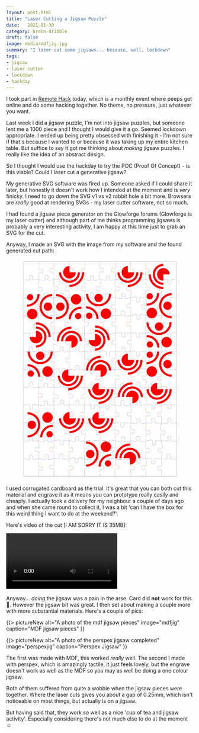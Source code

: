 ```yaml
---
layout: post.html
title: "Laser Cutting a Jigsaw Puzzle"
date:   2021-01-30
category: brain-dribble
draft: false
image: media/mdfjig.jpg
summary: "I laser cut some jigsaws... because, well, lockdown"
tags:
- jigsaw
- laser cutter
- lockdown
- hackday
---
```


I took part in [Remote Hack](https://remotehack.space/hacks/10.html) today, which is a monthly event where peeps get online and do some hacking together. No theme, no pressure, just whatever you want.

Last week I did a jigsaw puzzle, I'm not into jigsaw puzzles, but someone lent me a 1000 piece and I thought I would give it a go. Seemed lockdown appropriate. I ended up being pretty obsessed with finishing it - I'm not sure if that's because I wanted to or because it was taking up my entire kitchen table. But suffice to say it got me thinking about _making_ jigsaw puzzles. I really like the idea of an abstract design.

So I thought I would use the hackday to try the POC (Proof Of Concept) - is this viable? Could I laser cut a generative jigsaw?

My generative SVG software was fired up. Someone asked if I could share it later, but honestly it doesn't work how I intended at the moment and is _very_ finicky. I need to go down the SVG v1 vs v2 rabbit hole a bit more. Browsers are _really_ good at rendering SVGs - my laser cutter software, not so much.

I had found a jigsaw piece generator on the Glowforge forums (Glowforge is my laser cutter) and although part of me thinks programming jigsaws is probably a very interesting activity, I am happy at this time just to grab an SVG for the cut.

Anyway, I made an SVG with the image from my software and the found generated cut path:

<figure>
  <picture>
    <img src="../media/jigFirstTry.svg" alt="An SVG of random shapes and a jigsaw style cut" />
</picture>
</figure>

I used corrugated cardboard as the trial. It's great that you can both cut this material and engrave it as it means you can prototype really easily and cheaply. I actually took a delivery for my neighbour a couple of days ago and when she came round to collect it, I was a bit 'can I have the box for this weird thing I want to do at the weekend?'.

Here's video of the cut [I AM SORRY IT IS 35MB]:

<video src="../media/Laser-cut-jigsaw-puzzle.mp4" controls></video>

Anyway... _doing_ the jigsaw was a pain in the arse. Card did **not** work for this 🙈. However the jigsaw bit was great. I then set about making a couple more with more substantial materials. Here's a couple of pics:

{{> pictureNew alt="A photo of the mdf jigsaw pieces" image="mdfjig" caption="MDF jigsaw pieces" }}

{{> pictureNew alt="A photo of the perspex jigsaw completed" image="perspexjig" caption="Perspex Jigsaw" }}

The first was made with MDF, this worked _really_ well. The second I made with perspex, which is amazingly tactile, it just feels lovely, but the engrave doesn't work as well as the MDF so you may as well be doing a one colour jigsaw.

Both of them suffered from quite a wobble when the jigsaw pieces were together. Where the laser cuts gives you about a gap of 0.25mm, which isn't noticeable on most things, but actually is on a jigsaw.

But having said that, they work so well as a nice 'cup of tea and jigsaw activity'. Especially considering there's not much else to do at the moment ☺️








